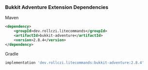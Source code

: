 ### Bukkit Adventure Extension Dependencies
Maven
```xml
<dependency>
    <groupId>dev.rollczi.litecommands</groupId>
    <artifactId>bukkit-adventure</artifactId>
    <version>2.8.4</version>
</dependency>
```
Gradle
```groovy
implementation 'dev.rollczi.litecommands:bukkit-adventure:2.8.4'
```

